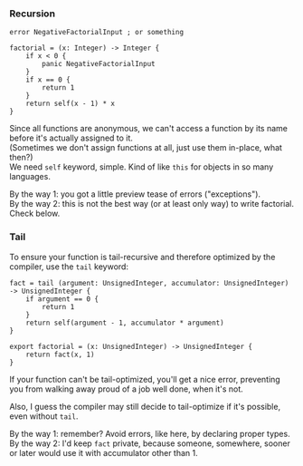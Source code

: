 ### Recursion

```
error NegativeFactorialInput ; or something

factorial = (x: Integer) -> Integer {
    if x < 0 {
        panic NegativeFactorialInput
    }
    if x == 0 {
        return 1
    }
    return self(x - 1) * x
}
```

Since all functions are anonymous, we can't access a function by its name before it's actually assigned to it.\
(Sometimes we don't assign functions at all, just use them in-place, what then?)\
We need `self` keyword, simple. Kind of like `this` for objects in so many languages.

By the way 1: you got a little preview tease of errors ("exceptions").\
By the way 2: this is not the best way (or at least only way) to write factorial. Check below.

### Tail

To ensure your function is tail-recursive and therefore optimized by the compiler, use the `tail` keyword:

```
fact = tail (argument: UnsignedInteger, accumulator: UnsignedInteger) -> UnsignedInteger {
    if argument == 0 {
        return 1
    }
    return self(argument - 1, accumulator * argument)
}

export factorial = (x: UnsignedInteger) -> UnsignedInteger {
    return fact(x, 1)
}
```

If your function can't be tail-optimized, you'll get a nice error, preventing you from walking away proud of a job well done, when it's not.

Also, I guess the compiler may still decide to tail-optimize if it's possible, even without `tail`.

By the way 1: remember? Avoid errors, like here, by declaring proper types.\
By the way 2: I'd keep `fact` private, because someone, somewhere, sooner or later would use it with accumulator other than 1.